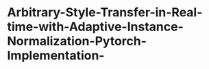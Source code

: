 # Arbitrary-Style-Transfer-in-Real-time-with-Adaptive-Instance-Normalization-Pytorch-Implementation-
